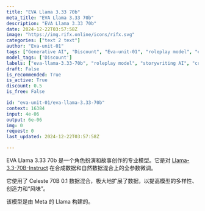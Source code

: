 ```yaml
---
title: "EVA Llama 3.33 70b"
meta_title: "EVA Llama 3.33 70b"
description: "EVA Llama 3.33 70b"
date: 2024-12-22T03:57:58Z
image: "https://img.rifx.online/icons/rifx.svg"
categories: ["text 2 text"]
author: "Eva-unit-01"
tags: ["Generative AI", "Discount", "Eva-unit-01", "roleplay model", "eva-llama-3.33-70b", "Natural Language Processing", "creative finetune", "narrative generation", "Programming", "Chatbots", "Roleplay", "storywriting AI"]
model_tags: ['Discount']
labels: ["eva-llama-3.33-70b", "roleplay model", "storywriting AI", "creative finetune", "narrative generation"]
draft: False
is_recommended: True
is_active: True
discount: 0.5
is_free: False

id: "eva-unit-01/eva-llama-3.33-70b"
context: 16384
input: 4e-06
output: 6e-06
img: 0
request: 0
last_updated: 2024-12-22T03:57:58Z

---
```


EVA Llama 3.33 70b 是一个角色扮演和故事创作的专业模型。它是对 [Llama-3.3-70B-Instruct](https://openrouter.ai/meta-llama/llama-3.3-70b-instruct) 在合成数据和自然数据混合上的全参数微调。

它使用了 Celeste 70B 0.1 数据混合，极大地扩展了数据，以提高模型的多样性、创造力和“风味”。

该模型是由 Meta 的 Llama 构建的。


